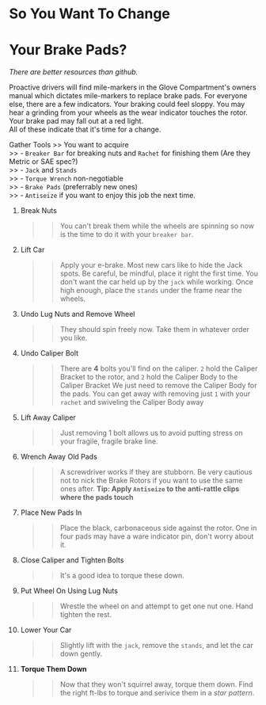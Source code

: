 # So You Want To Change 
# Your Brake Pads?
*There are better resources than github.*

Proactive drivers will find mile-markers in the Glove Compartment's owners manual which dictates mile-markers to replace brake pads. For everyone else, there are a few indicators. Your braking could feel sloppy. You may hear a grinding from your wheels as the wear indicator touches the rotor. Your brake pad may fall out at a red light. \
All of these indicate that it's time for a change. 


Gather Tools
    >>    You want to acquire \
    >>      - `Breaker Bar` for breaking nuts and `Rachet` for finishing them (Are they Metric or SAE spec?) \
    >>      - `Jack` and `Stands`  \
    >>      - `Torque Wrench` non-negotiable  \
    >>      - `Brake Pads` (preferrably new ones)  \
    >>      - `Antiseize` if you want to enjoy this job the next time.
1. Break Nuts
    >> You can't break them while the wheels are spinning so now is the time to do it with your `breaker bar`.
1. Lift Car
    >> Apply your e-brake. 
    >> Most new cars like to hide the Jack spots. Be careful, be mindful, place it right the first time. 
    >> You don't want the car held up by the `jack` while working. 
    >> Once high enough, place the `stands` under the frame near the wheels. 
1. Undo Lug Nuts and Remove Wheel
    >> They should spin freely now. Take them in whatever order you like. 
1. Undo Caliper Bolt
    >> There are **4** bolts you'll find on the caliper. 
    >> `2` hold the Caliper Bracket to the rotor, and `2` hold the Caliper Body to the Caliper Bracket
    >> We just need to remove the Caliper Body for the pads. 
    >> You can get away with removing just `1` with your `rachet` and swiveling the Caliper Body away
1. Lift Away Caliper
    >> Just removing 1 bolt allows us to avoid putting stress on your fragile,  fragile brake line.
1. Wrench Away Old Pads
    >> A screwdriver works if they are stubborn. Be very cautious not to nick the Brake Rotors if you want to use the same ones after.
**Tip: Apply `Antiseize` to the anti-rattle clips where the pads touch** 
1. Place New Pads In
    >> Place the black, carbonaceous side against the rotor. 
    >> One in four pads may have a ware indicator pin, don't worry about it. 
1. Close Caliper and Tighten Bolts
    >> It's a good idea to torque these down.
1. Put Wheel On Using Lug Nuts
    >> Wrestle the wheel on and attempt to get one nut one. Hand tighten the rest.
1. Lower Your Car
    >> Slightly lift with the `jack`, remove the `stands`, and let the car down gently. 
1. **Torque Them Down**
    >> Now that they won't squirrel away, torque them down. 
    >> Find the right ft-lbs to torque and serivice them in a *star pattern*. 
